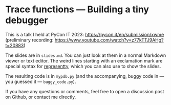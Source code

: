 # Trace functions — Building a tiny debugger

This is a talk I held at PyCon IT 2023: https://pycon.it/en/submission/xwme (preliminary recording: <https://www.youtube.com/watch?v=z77kTTJ9AHg?t=20883>)

The slides are in `slides.md`. You can just look at them in a normal Markdown viewer or text editor. The weird lines starting with an exclamation mark are special syntax for [representty](http://pypi.org/project/representty), which you can also use to show the slides.

The resulting code is in `mypdb.py` (and the accompanying, buggy code in — you guessed it — `buggy_code.py`).

If you have any questions or comments, feel free to open a discussion post on Github, or contact me directly.
